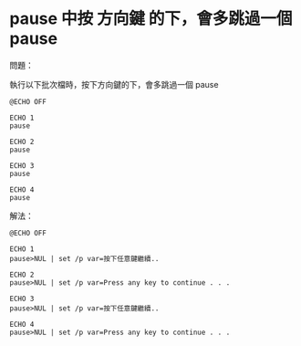 # pause 中按 方向鍵 的下，會多跳過一個 pause

問題：

執行以下批次檔時，按下方向鍵的下，會多跳過一個 pause
```
@ECHO OFF

ECHO 1
pause

ECHO 2
pause

ECHO 3
pause

ECHO 4
pause
```


解法：

```
@ECHO OFF

ECHO 1
pause>NUL | set /p var=按下任意鍵繼續..

ECHO 2
pause>NUL | set /p var=Press any key to continue . . .

ECHO 3
pause>NUL | set /p var=按下任意鍵繼續..

ECHO 4
pause>NUL | set /p var=Press any key to continue . . .
```
